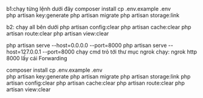 b1:chạy từng lệnh dưới đây
composer install
cp .env.example .env    
php artisan key:generate
php artisan migrate
php artisan storage:link

b2: chạy all bên dưới
php artisan config:clear
php artisan cache:clear
php artisan route:clear
php artisan view:clear


php artisan serve --host=0.0.0.0 --port=8000
php artisan serve --host=127.0.0.1 --port=8000
chạy cmd trỏ tới thư mục ngrok chạy: ngrok http 8000
lấy cái Forwarding

composer install
cp .env.example .env    
php artisan key:generate
php artisan migrate
php artisan storage:link
php artisan config:clear
php artisan cache:clear
php artisan route:clear
php artisan view:clear